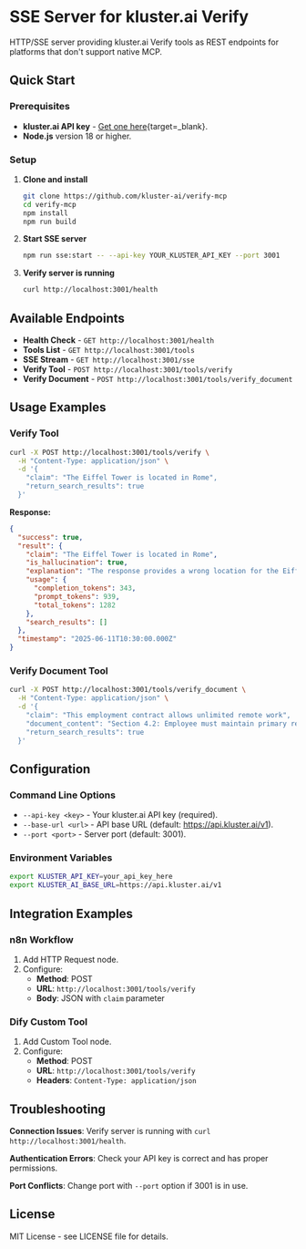 # SSE Server for kluster.ai Verify

HTTP/SSE server providing kluster.ai Verify tools as REST endpoints for platforms that don't support native MCP.

## Quick Start

### Prerequisites

- **kluster.ai API key** - [Get one here](https://kluster.ai){target=_blank}.
- **Node.js** version 18 or higher.

### Setup

1. **Clone and install**
   ```bash
   git clone https://github.com/kluster-ai/verify-mcp
   cd verify-mcp
   npm install
   npm run build
   ```

2. **Start SSE server**
   ```bash
   npm run sse:start -- --api-key YOUR_KLUSTER_API_KEY --port 3001
   ```

3. **Verify server is running**
   ```bash
   curl http://localhost:3001/health
   ```

## Available Endpoints

- **Health Check** - `GET http://localhost:3001/health`
- **Tools List** - `GET http://localhost:3001/tools`  
- **SSE Stream** - `GET http://localhost:3001/sse`
- **Verify Tool** - `POST http://localhost:3001/tools/verify`
- **Verify Document** - `POST http://localhost:3001/tools/verify_document`

## Usage Examples

### Verify Tool

```bash
curl -X POST http://localhost:3001/tools/verify \
  -H "Content-Type: application/json" \
  -d '{
    "claim": "The Eiffel Tower is located in Rome",
    "return_search_results": true
  }'
```

**Response:**
```json
{
  "success": true,
  "result": {
    "claim": "The Eiffel Tower is located in Rome",
    "is_hallucination": true,
    "explanation": "The response provides a wrong location for the Eiffel Tower...",
    "usage": {
      "completion_tokens": 343,
      "prompt_tokens": 939,
      "total_tokens": 1282
    },
    "search_results": []
  },
  "timestamp": "2025-06-11T10:30:00.000Z"
}
```

### Verify Document Tool

```bash
curl -X POST http://localhost:3001/tools/verify_document \
  -H "Content-Type: application/json" \
  -d '{
    "claim": "This employment contract allows unlimited remote work",
    "document_content": "Section 4.2: Employee must maintain primary residence within 50 miles of headquarters and work on-site minimum 3 days per week...",
    "return_search_results": true
  }'
```

## Configuration

### Command Line Options

- `--api-key <key>` - Your kluster.ai API key (required).
- `--base-url <url>` - API base URL (default: https://api.kluster.ai/v1).
- `--port <port>` - Server port (default: 3001).

### Environment Variables

```bash
export KLUSTER_API_KEY=your_api_key_here
export KLUSTER_AI_BASE_URL=https://api.kluster.ai/v1
```

## Integration Examples

### n8n Workflow

1. Add HTTP Request node.
2. Configure:
   - **Method**: POST
   - **URL**: `http://localhost:3001/tools/verify`
   - **Body**: JSON with `claim` parameter

### Dify Custom Tool

1. Add Custom Tool node.
2. Configure:
   - **Method**: POST  
   - **URL**: `http://localhost:3001/tools/verify`
   - **Headers**: `Content-Type: application/json`

## Troubleshooting

**Connection Issues**: Verify server is running with `curl http://localhost:3001/health`.

**Authentication Errors**: Check your API key is correct and has proper permissions.

**Port Conflicts**: Change port with `--port` option if 3001 is in use.

## License

MIT License - see LICENSE file for details.